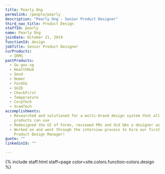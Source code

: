 ```yaml
---
title: Pearly Ong
permalink: /people/pearly
description: "Pearly Ong - Senior Product Designer"
third_nav_title: Product Design
staffId: pearly
name: Pearly Ong
joinDate: October 21, 2019
functionId: design
jobTitle: Senior Product Designer
curProducts:
  - IRMS
pastProducts:
  - Go.gov.sg
  - HealthHub
  - Send
  - Homer
  - FormSG
  - SGID
  - CheckFirst
  - Temperature
  - CorpTech
  - ScamTech
accomplishments:
  - Researched and solutioned for a multi-brand design system that all OGP
    products can use
  - Redesigned the UI of Forms, reviewed PRs and did QAs a designer as well
  - Worked on and went through the interview process to hire our first ever
    Product Design Manager!
quote: ""
linkedinId: ""

---
```


{% include staff.html staff=page color=site.colors.function-colors.design %}

